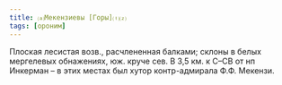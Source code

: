 ```yaml
---
title: ⒜Мекензиевы [Горы]⒯⒵
tags: [ороним]
---
```


Плоская лесистая возв., расчлененная балками; склоны в белых мергелевых
обнажениях, юж. круче сев. В 3,5 км. к С–СВ от нп Инкерман – в этих местах был
хутор контр-адмирала Ф.Ф. Мекензи.
